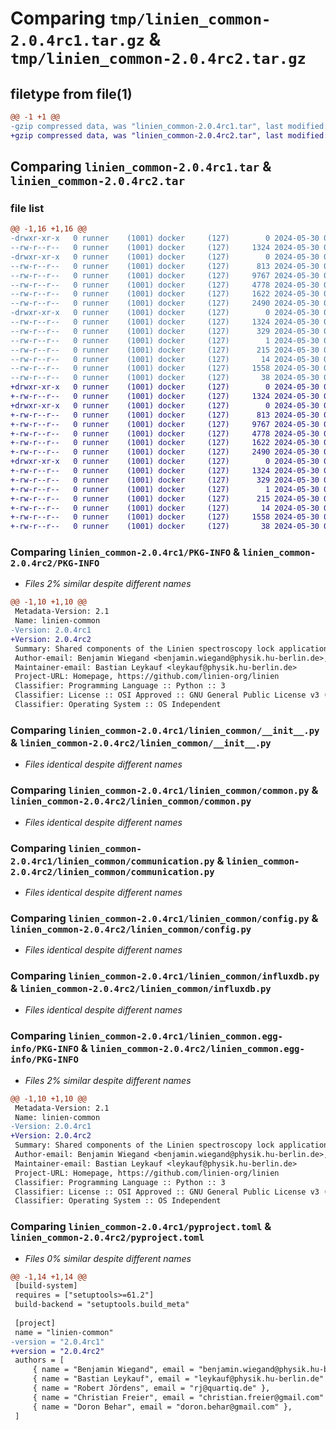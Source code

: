 # Comparing `tmp/linien_common-2.0.4rc1.tar.gz` & `tmp/linien_common-2.0.4rc2.tar.gz`

## filetype from file(1)

```diff
@@ -1 +1 @@
-gzip compressed data, was "linien_common-2.0.4rc1.tar", last modified: Thu May 30 05:57:06 2024, max compression
+gzip compressed data, was "linien_common-2.0.4rc2.tar", last modified: Thu May 30 06:18:26 2024, max compression
```

## Comparing `linien_common-2.0.4rc1.tar` & `linien_common-2.0.4rc2.tar`

### file list

```diff
@@ -1,16 +1,16 @@
-drwxr-xr-x   0 runner    (1001) docker     (127)        0 2024-05-30 05:57:06.862310 linien_common-2.0.4rc1/
--rw-r--r--   0 runner    (1001) docker     (127)     1324 2024-05-30 05:57:06.862310 linien_common-2.0.4rc1/PKG-INFO
-drwxr-xr-x   0 runner    (1001) docker     (127)        0 2024-05-30 05:57:06.858310 linien_common-2.0.4rc1/linien_common/
--rw-r--r--   0 runner    (1001) docker     (127)      813 2024-05-30 05:57:02.000000 linien_common-2.0.4rc1/linien_common/__init__.py
--rw-r--r--   0 runner    (1001) docker     (127)     9767 2024-05-30 05:57:02.000000 linien_common-2.0.4rc1/linien_common/common.py
--rw-r--r--   0 runner    (1001) docker     (127)     4778 2024-05-30 05:57:02.000000 linien_common-2.0.4rc1/linien_common/communication.py
--rw-r--r--   0 runner    (1001) docker     (127)     1622 2024-05-30 05:57:02.000000 linien_common-2.0.4rc1/linien_common/config.py
--rw-r--r--   0 runner    (1001) docker     (127)     2490 2024-05-30 05:57:02.000000 linien_common-2.0.4rc1/linien_common/influxdb.py
-drwxr-xr-x   0 runner    (1001) docker     (127)        0 2024-05-30 05:57:06.858310 linien_common-2.0.4rc1/linien_common.egg-info/
--rw-r--r--   0 runner    (1001) docker     (127)     1324 2024-05-30 05:57:06.000000 linien_common-2.0.4rc1/linien_common.egg-info/PKG-INFO
--rw-r--r--   0 runner    (1001) docker     (127)      329 2024-05-30 05:57:06.000000 linien_common-2.0.4rc1/linien_common.egg-info/SOURCES.txt
--rw-r--r--   0 runner    (1001) docker     (127)        1 2024-05-30 05:57:06.000000 linien_common-2.0.4rc1/linien_common.egg-info/dependency_links.txt
--rw-r--r--   0 runner    (1001) docker     (127)      215 2024-05-30 05:57:06.000000 linien_common-2.0.4rc1/linien_common.egg-info/requires.txt
--rw-r--r--   0 runner    (1001) docker     (127)       14 2024-05-30 05:57:06.000000 linien_common-2.0.4rc1/linien_common.egg-info/top_level.txt
--rw-r--r--   0 runner    (1001) docker     (127)     1558 2024-05-30 05:57:02.000000 linien_common-2.0.4rc1/pyproject.toml
--rw-r--r--   0 runner    (1001) docker     (127)       38 2024-05-30 05:57:06.862310 linien_common-2.0.4rc1/setup.cfg
+drwxr-xr-x   0 runner    (1001) docker     (127)        0 2024-05-30 06:18:26.166054 linien_common-2.0.4rc2/
+-rw-r--r--   0 runner    (1001) docker     (127)     1324 2024-05-30 06:18:26.166054 linien_common-2.0.4rc2/PKG-INFO
+drwxr-xr-x   0 runner    (1001) docker     (127)        0 2024-05-30 06:18:26.166054 linien_common-2.0.4rc2/linien_common/
+-rw-r--r--   0 runner    (1001) docker     (127)      813 2024-05-30 06:18:21.000000 linien_common-2.0.4rc2/linien_common/__init__.py
+-rw-r--r--   0 runner    (1001) docker     (127)     9767 2024-05-30 06:18:21.000000 linien_common-2.0.4rc2/linien_common/common.py
+-rw-r--r--   0 runner    (1001) docker     (127)     4778 2024-05-30 06:18:21.000000 linien_common-2.0.4rc2/linien_common/communication.py
+-rw-r--r--   0 runner    (1001) docker     (127)     1622 2024-05-30 06:18:21.000000 linien_common-2.0.4rc2/linien_common/config.py
+-rw-r--r--   0 runner    (1001) docker     (127)     2490 2024-05-30 06:18:21.000000 linien_common-2.0.4rc2/linien_common/influxdb.py
+drwxr-xr-x   0 runner    (1001) docker     (127)        0 2024-05-30 06:18:26.166054 linien_common-2.0.4rc2/linien_common.egg-info/
+-rw-r--r--   0 runner    (1001) docker     (127)     1324 2024-05-30 06:18:26.000000 linien_common-2.0.4rc2/linien_common.egg-info/PKG-INFO
+-rw-r--r--   0 runner    (1001) docker     (127)      329 2024-05-30 06:18:26.000000 linien_common-2.0.4rc2/linien_common.egg-info/SOURCES.txt
+-rw-r--r--   0 runner    (1001) docker     (127)        1 2024-05-30 06:18:26.000000 linien_common-2.0.4rc2/linien_common.egg-info/dependency_links.txt
+-rw-r--r--   0 runner    (1001) docker     (127)      215 2024-05-30 06:18:26.000000 linien_common-2.0.4rc2/linien_common.egg-info/requires.txt
+-rw-r--r--   0 runner    (1001) docker     (127)       14 2024-05-30 06:18:26.000000 linien_common-2.0.4rc2/linien_common.egg-info/top_level.txt
+-rw-r--r--   0 runner    (1001) docker     (127)     1558 2024-05-30 06:18:21.000000 linien_common-2.0.4rc2/pyproject.toml
+-rw-r--r--   0 runner    (1001) docker     (127)       38 2024-05-30 06:18:26.166054 linien_common-2.0.4rc2/setup.cfg
```

### Comparing `linien_common-2.0.4rc1/PKG-INFO` & `linien_common-2.0.4rc2/PKG-INFO`

 * *Files 2% similar despite different names*

```diff
@@ -1,10 +1,10 @@
 Metadata-Version: 2.1
 Name: linien-common
-Version: 2.0.4rc1
+Version: 2.0.4rc2
 Summary: Shared components of the Linien spectroscopy lock application.
 Author-email: Benjamin Wiegand <benjamin.wiegand@physik.hu-berlin.de>, Bastian Leykauf <leykauf@physik.hu-berlin.de>, Robert Jördens <rj@quartiq.de>, Christian Freier <christian.freier@gmail.com>, Doron Behar <doron.behar@gmail.com>
 Maintainer-email: Bastian Leykauf <leykauf@physik.hu-berlin.de>
 Project-URL: Homepage, https://github.com/linien-org/linien
 Classifier: Programming Language :: Python :: 3
 Classifier: License :: OSI Approved :: GNU General Public License v3 (GPLv3)
 Classifier: Operating System :: OS Independent
```

### Comparing `linien_common-2.0.4rc1/linien_common/__init__.py` & `linien_common-2.0.4rc2/linien_common/__init__.py`

 * *Files identical despite different names*

### Comparing `linien_common-2.0.4rc1/linien_common/common.py` & `linien_common-2.0.4rc2/linien_common/common.py`

 * *Files identical despite different names*

### Comparing `linien_common-2.0.4rc1/linien_common/communication.py` & `linien_common-2.0.4rc2/linien_common/communication.py`

 * *Files identical despite different names*

### Comparing `linien_common-2.0.4rc1/linien_common/config.py` & `linien_common-2.0.4rc2/linien_common/config.py`

 * *Files identical despite different names*

### Comparing `linien_common-2.0.4rc1/linien_common/influxdb.py` & `linien_common-2.0.4rc2/linien_common/influxdb.py`

 * *Files identical despite different names*

### Comparing `linien_common-2.0.4rc1/linien_common.egg-info/PKG-INFO` & `linien_common-2.0.4rc2/linien_common.egg-info/PKG-INFO`

 * *Files 2% similar despite different names*

```diff
@@ -1,10 +1,10 @@
 Metadata-Version: 2.1
 Name: linien-common
-Version: 2.0.4rc1
+Version: 2.0.4rc2
 Summary: Shared components of the Linien spectroscopy lock application.
 Author-email: Benjamin Wiegand <benjamin.wiegand@physik.hu-berlin.de>, Bastian Leykauf <leykauf@physik.hu-berlin.de>, Robert Jördens <rj@quartiq.de>, Christian Freier <christian.freier@gmail.com>, Doron Behar <doron.behar@gmail.com>
 Maintainer-email: Bastian Leykauf <leykauf@physik.hu-berlin.de>
 Project-URL: Homepage, https://github.com/linien-org/linien
 Classifier: Programming Language :: Python :: 3
 Classifier: License :: OSI Approved :: GNU General Public License v3 (GPLv3)
 Classifier: Operating System :: OS Independent
```

### Comparing `linien_common-2.0.4rc1/pyproject.toml` & `linien_common-2.0.4rc2/pyproject.toml`

 * *Files 0% similar despite different names*

```diff
@@ -1,14 +1,14 @@
 [build-system]
 requires = ["setuptools>=61.2"]
 build-backend = "setuptools.build_meta"
 
 [project]
 name = "linien-common"
-version = "2.0.4rc1"
+version = "2.0.4rc2"
 authors = [
     { name = "Benjamin Wiegand", email = "benjamin.wiegand@physik.hu-berlin.de" },
     { name = "Bastian Leykauf", email = "leykauf@physik.hu-berlin.de" },
     { name = "Robert Jördens", email = "rj@quartiq.de" },
     { name = "Christian Freier", email = "christian.freier@gmail.com" },
     { name = "Doron Behar", email = "doron.behar@gmail.com" },
 ]
```

